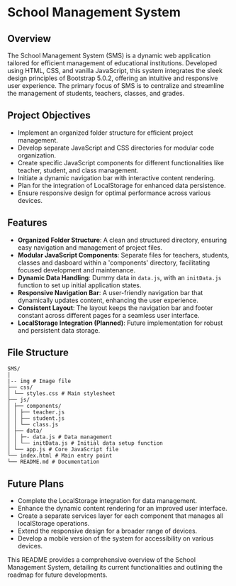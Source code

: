 # School Management System

## Overview

The School Management System (SMS) is a dynamic web application tailored for efficient management of educational institutions. Developed using HTML, CSS, and vanilla JavaScript, this system integrates the sleek design principles of Bootstrap 5.0.2, offering an intuitive and responsive user experience. The primary focus of SMS is to centralize and streamline the management of students, teachers, classes, and grades.

## Project Objectives

- Implement an organized folder structure for efficient project management.
- Develop separate JavaScript and CSS directories for modular code organization.
- Create specific JavaScript components for different functionalities like teacher, student, and class management.
- Initiate a dynamic navigation bar with interactive content rendering.
- Plan for the integration of LocalStorage for enhanced data persistence.
- Ensure responsive design for optimal performance across various devices.

## Features

- **Organized Folder Structure**: A clean and structured directory, ensuring easy navigation and management of project files.
- **Modular JavaScript Components**: Separate files for teachers, students, classes and dasboard within a 'components' directory, facilitating focused development and maintenance.
- **Dynamic Data Handling**: Dummy data in `data.js`, with an `initData.js` function to set up initial application states.
- **Responsive Navigation Bar**: A user-friendly navigation bar that dynamically updates content, enhancing the user experience.
- **Consistent Layout**: The layout keeps the navigation bar and footer constant across different pages for a seamless user interface.
- **LocalStorage Integration (Planned)**: Future implementation for robust and persistent data storage.

## File Structure

```
SMS/
│
|-- img # Image file
├── css/
│ └── styles.css # Main stylesheet
├── js/
│ ├── components/
│ │ ├── teacher.js
│ │ ├── student.js
│ │ └── class.js
│ ├── data/
│ │ ├─- data.js # Data management
│ │ └── initData.js # Initial data setup function
│ └── app.js # Core JavaScript file
└── index.html # Main entry point
└── README.md # Documentation

```

## Future Plans

- Complete the LocalStorage integration for data management.
- Enhance the dynamic content rendering for an improved user interface.
- Create a separate services layer for each component that manages all localStorage operations.
- Extend the responsive design for a broader range of devices.
- Develop a mobile version of the system for accessibility on various devices.

This README provides a comprehensive overview of the School Management System, detailing its current functionalities and outlining the roadmap for future developments.

